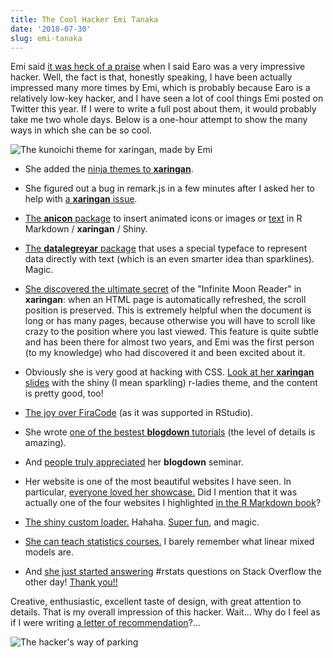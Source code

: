 ```yaml
---
title: The Cool Hacker Emi Tanaka
date: '2018-07-30'
slug: emi-tanaka
---
```


Emi said [it was heck of a praise](https://twitter.com/statsgen/status/1023118510745038848) when I said Earo was a very impressive hacker. Well, the fact is that, honestly speaking, I have been actually impressed many more times by Emi, which is probably because Earo is a relatively low-key hacker, and I have seen a lot of cool things Emi posted on Twitter this year. If I were to write a full post about them, it would probably take me two whole days. Below is a one-hour attempt to show the many ways in which she can be so cool.

![The kunoichi theme for xaringan, made by Emi](https://github.com/emitanaka/ninja-theme/raw/master/docs/images/kunoichi-showcase.gif)

- She added the [ninja themes to **xaringan**](https://github.com/yihui/xaringan/pull/165).

- She figured out a bug in remark.js in a few minutes after I asked her to help with [a **xaringan** issue](https://stackoverflow.com/q/56650542/559676).

- [The **anicon** package](https://twitter.com/statsgen/status/1021683550171496449) to insert animated icons or images or [text](https://twitter.com/statsgen/status/1010323499901075456) in R Markdown / **xaringan** / Shiny.

- [The **datalegreyar** package](https://twitter.com/statsgen/status/1018823773162618882) that uses a special typeface to represent data directly with text (which is an even smarter idea than sparklines). Magic.

- [She discovered the ultimate secret](https://twitter.com/statsgen/status/1012664098616590336) of the "Infinite Moon Reader" in **xaringan**: when an HTML page is automatically refreshed, the scroll position is preserved. This is extremely helpful when the document is long or has many pages, because otherwise you will have to scroll like crazy to the position where you last viewed. This feature is quite subtle and has been there for almost two years, and Emi was the first person (to my knowledge) who had discovered it and been excited about it.

- Obviously she is very good at hacking with CSS. [Look at her **xaringan** slides](https://twitter.com/statsgen/status/1009591310150299648) with the shiny (I mean sparkling) r-ladies theme, and the content is pretty good, too!

- [The joy over FiraCode](https://twitter.com/statsgen/status/993662737099079680) (as it was supported in RStudio).

- She wrote [one of the bestest **blogdown** tutorials](https://twitter.com/statsgen/status/993003327074926592) (the level of details is amazing).

- And [people truly appreciated](https://twitter.com/certifiedwaif/status/1029640487399915520) her **blogdown** seminar.

- Her website is one of the most beautiful websites I have seen. In particular, [everyone loved her showcase.](https://twitter.com/statsgen/status/990422351593406464) Did I mention that it was actually one of the four websites I highlighted [in the R Markdown book](https://bookdown.org/yihui/rmarkdown/basics-examples.html)?

- [The shiny custom loader.](https://twitter.com/statsgen/status/972727676459872256) Hahaha. [Super fun](https://twitter.com/statsgen/status/975321139550478336), and magic.

- [She can teach statistics courses.](https://twitter.com/statsgen/status/1001293550531694592) I barely remember what linear mixed models are.

- And [she just started answering](https://stackoverflow.com/a/51575804/559676) #rstats questions on Stack Overflow the other day! [Thank you!!](/en/2018/07/help-answer-questions/)

Creative, enthusiastic, excellent taste of design, with great attention to details. That is my overall impression of this hacker. Wait... Why do I feel as if I were writing [a letter of recommendation](/en/2014/11/lor-nan-xiao/)?...

![The hacker's way of parking](https://slides.yihui.org/gif/impossible-parking.gif)
